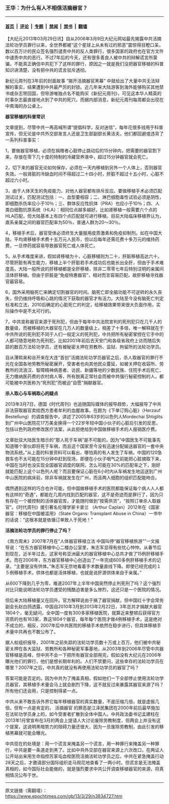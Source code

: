 ### 王华：为什么有人不相信活摘器官？

---

#### [首页](../../../..?n3834727) &nbsp;|&nbsp; [评论](../../../../../epoch-comment?n3834727) &nbsp;|&nbsp; [专题](../../../../../epoch-special?n3834727) &nbsp;|&nbsp; [禁闻](../../../../../epoch-news?n3834727) &nbsp;|&nbsp; [禁书](../../../../../books?n3834727) &nbsp;|&nbsp; [翻墙](https://github.com/gfw-breaker/nogfw/blob/master/README.md?n3834727)


<div class="post_content" id="artbody" itemprop="articleBody">
 <!-- article content begin -->
 <p>
  【大纪元2013年03月29日讯】自从2006年3月9日大纪元网站最先揭露中共活摘法轮功学员罪行以来，全世界都被“这个星球上从未有过的邪恶”震惊得目瞪口呆，数以百万计的民众签名强烈谴责中共的反人类罪行，很多国家的政府也在官方文件中谴责中共的恶行。不过7年后的今天，还有很多善良人被中共的辩解谎言所蒙骗，不能真正确信中共犯下了这样的罪行，原因之一就是我们没把器官移植的科普知识讲清楚，没有把中共的谎言驳斥透彻。
 </p>
 <p>
  新纪元周刊在3年前的封面故事
  <ok href="https://www.epochtimes.com/gb/10/4/19/n2881569.htm">
   “揭开活摘器官黑幕”
  </ok>
  中就给出了大量中共无法辩解的事实，结果遭到中共最严厉的封锁。近几年来大陆游客到海外能够购买其他禁书或杂志带回国，但导游唯独点名不能购买《新纪元周刊》，可见这本华人精英的时事杂志最直接地点到了中共的死穴，而据内部消息，新纪元周刊每周都会出现在中南海的办公桌上。
 </p>
 <p>
  <b>
   器官移植的科普常识
  </b>
 </p>
 <p>
  文章提到，尽管中共一再高喊所谓“提倡科学，反对迷信”，每年花很多钱用于科普宣传，但无论是中共外交部发言人还是卫生部副部长黄洁夫，他们都回避或违背了一系列科普事实：
 </p>
 <p>
  1，要做器官移植，必须在捐赠者心脏停止跳动后的15分钟内，把需要的器官割下来，存放在零下几十度的特制的冷藏营养液中，超过15分钟器官就会死亡。
 </p>
 <p>
  2，切下来的器官无论如何保存，必须在一天内移植到另外一个人体上，否则器官失效。一般肾脏的冷缺血时间不得超过二十四小时，肝脏不超过十五小时，心脏不超过六小时。
 </p>
 <p>
  3，由于人体天生的免疫能力，对他人器官都有排斥反应。要做移植手术必须匹配测试过关，匹配测试包括：一、血型要相容；二、淋巴细胞毒性试验必须是阴性，即细胞杀伤率应小于10％；三、群体反应性抗体（PRA）也应小于10％；四、人类白细胞抗原系统（HLA）：相同位点越多越好。比如肾移植一般需要六个点的 HLA匹配，但大陆基本上有四个点匹配就可进行移植。目前大陆临床移植界认为，直系亲属之间的器官匹配率为50％，普通人群为20～30％。
 </p>
 <p>
  4，移植手术后，器官受体必须终生大量服用皮质激素和免疫抑制剂。如在中国大陆，平均肾移植手术费十五万元人民币，但以后每年还需花费十多万元的维持药费，一旦停药就容易导致器官死亡或人体死亡。
 </p>
 <p>
  5，从手术难度来讲，假如肾移植为十，心脏移植则为二十，肝脏移植高达六十。尽管肝脏有再生能力，移植上半个肝脏若手术成功后也能长出全肝，但由于手术难度高，大陆一般所说的肝移植都是全肝移植，除非二零零七年后特别注明的亲属间活体肝移植。但由于肝脏是“免疫特惠器官”，相对而言容易匹配，故肝移植寻找器官最容易。
 </p>
 <p>
  6，国外采用脑死亡来确定切割器官的时间。脑死亡即全脑功能不可逆转的永久丧失，但仍维持呼吸和心跳的情况下获取的器官才有活力。大陆至今没有脑死亡判定标准和立法，2010后确定的心脏死亡的判定，给移植效果带来很大负面作用，实际操作中是不太可行的。
 </p>
 <p>
  7，中共宣称器官来源于死刑犯，但由于每年中共法院宣判的死刑犯只在几千人的数量级，而被移植的大器官在几万人的数量级上，相差了十多倍，唯一解释就在于中共所说的死刑犯不同于人们一般定义的死刑犯，中共把所有秘密掌控在它手中的人都可随意地称为死刑犯，比如2001年前后去天安门和各级省政府上访而随后失踪的数百万法轮功学员，还有被秘密关押在劳教所、监狱、拘留所的法轮功学员。
 </p>
 <p>
  自从薄熙来和谷开来在大连“首创”活摘法轮功学员器官之后，杀人取器官的罪行不光在全国各地劳教所秘密展开，受害者也向其他民众蔓延，如被关押在收容所、劳教所的流浪汉、智障精神病患者、访民、新疆等地的少数民族、住院手术后死亡、无力缴纳医药费的农村病人等，所有脱离正常社会而被中共强行秘密控制的人，都可能被中共医称为“死刑犯”而被迫“自愿”捐献器官。
 </p>
 <p>
  <b>
   杀人取心与车祸取心的疑点
  </b>
 </p>
 <p>
  2013年3月7日，德国《时代周刊》也追随国际媒体的报导趋势，大幅报导了中共非法获取器官卖给西方患者牟利的血腥故事。在题为《下单订购心脏》（Herzauf Bestellung）的调查报告中，讲述了2005年63岁的以色列人Mordechai Shtiglits到广州中山医院花17万美金换得一个22岁年轻中国小伙子的心脏后引发的反思，包括以色列政府修改医疗法案，从此拒绝给到中国做移植手术的人报销医疗费。
 </p>
 <p>
  文章批驳大陆医生暗示的“那人死于车祸”是不可能的，因为“中国医生不可能事先知道哪个家伙即将死于车祸，而且这个国家至今没有迅速分配输送器官的一套中央物流系统。”从上面的科普资料可以看出，哪怕真的有人发生了车祸，中国的120急救车也不太可能在15分钟中赶到现场，即便在小伙子咽气之前能把心脏摘取下来，中国在当时也没实现全国器官调度的联网，怎么可能在30%的匹配率之下，刚好就能匹配上这个以色列人呢？而且要保证心脏在6小时内从车祸发生地运送到广州中山医院的病床前，除非车祸就发生在广州，而且两人细胞的组织匹配能吻合。
 </p>
 <p>
  偶然遇到这样的巧合也许可能，但中国做移植手术的医院都能保证每个病人人人都有这样的“奇遇”，都能在几周内找到匹配的器官，这不是奇迹而是罪行了，因为只有存在一个被控制的活体器官库，才能随时做到“按需供货”，“按照订单杀人取器官”。《时代周刊》援引著名伦理学家卡普兰 （Arthur Caplan）2012年在《国家器官：移植在中国被滥用》（State Organs: Transplant Abuse in China）一书中的话说：“这根本就是依循订单致人于死地！”
 </p>
 <p>
  <b>
   活摘法轮功学员的罪行停止了吗？
  </b>
 </p>
 <p>
  《南方周末》2007年7月在“人体器官移植立法 中国叫停“器官移植旅游””一文报导说：“在东方器官移植中心二楼办公室里，朱志军显得有些忧心忡忡。从春节后到现在，近半年过去，这家号称亚洲最大的器官移植中心总共才做了15例肝移植手术。而在2006年，东方器官移植中心创造出了一年完成600多例肝移植手术的记录。“主要是没有供体。”朱志军无奈地看着手术数量直线下降。即使已经完成的１５例移植手术，供体也都是活体移植，也就是说肝源供体来自于亲属。”
 </p>
 <p>
  从600下降到几乎为零，难道2007年上半年中国突然停止判死刑了吗？这个强烈对比只能说明法轮功学员遭受的残酷迫害是多么惨烈，这还只是一个医院的情况。
 </p>
 <p>
  但后来大陆移植量又在回升。官方解释说由于搞了器官捐献，但中国红十字会常务副会长赵白鸽透露，中国自2010年3月到2013年2月22日，3年总共才捐献大器官1804个，毫无疑问，全中国一度有300多家移植医院，就算近来整顿后获得官方资质的也有163家，靠这1804个器官，每年每个医院才做4例移植手术，这是绝对不成立的，相反，2007年后中共医院的移植手术依然在稳步进行，但具体移植手术量中共再也不敢公布了。
 </p>
 <p>
  据人权组织报导，2001年之前失踪的法轮功学员数十万或上百万，他们被中共秘密关押在各大监狱、劳教所和各种秘密军事基地，从2003年到2006年尽管中共器官移植是高峰，但中共不会一下把所有器官全部用完，假如没有大纪元在2006年曝光他们的罪行，他们是想长期牟利的。人们不禁要问，这些幸存的法轮功学员在哪里？2007年之后，中共真的就没有再使用法轮功学员的器官了吗？
 </p>
 <p>
  答案可能是否定的。因为中共为了掩盖真相，假如他们一下全部停止使用法轮功学员器官，其移植手术量会马上就会剧烈下降，这不就反过来暴露其器官来源了吗？所有他们还会用，只是控制得紧一点。
 </p>
 <p>
  中共从来不敢告诉外界它每年移植器官的真实数量，不是压缩几倍，就是虚报几倍，但有一点是肯定的，
  <ok href="https://www.epochtimes.com/gb/tag/%E6%B4%BB%E6%91%98%E5%99%A8%E5%AE%98.html">
   活摘器官
  </ok>
  的罪恶是江泽民集团在2000年前后最早施加在法轮功学员身上的，如今受害者扩散到全体中国人。中共政法委书记孟建柱在2013年1月曾宣布在3月的两会上提请人大讨论废除劳教制度，但两会上并没有这个提案，这说明黑暗势力的阻碍力量还很大，因为一旦废除劳教制，由此引发的移植黑幕就可能会曝光。
 </p>
 <p>
  中共现在的处境是：用一个谎言来掩盖另一个谎言，用一种罪行来掩盖另一种罪行，中共是要一条道走到黑了。比如中共外交部在器官来源上六次改口，在两证人公开站出来用生命指控苏家屯血栓医院活摘法轮功学员之后，中共在紧急掩盖行动28天之后，才邀请部分国际组织走马观花地查看了一两小时。但谎言是无法掩盖真相的，如今国际社会能做的，就是强烈要求中共公开调查移植器官的来源，将真相情况公布于世。
 </p>
 <!-- article content end -->
 <div id="below_article_ad">
 </div>
</div>


---

原文链接（需翻墙）：https://www.epochtimes.com/gb/13/3/29/n3834727.htm